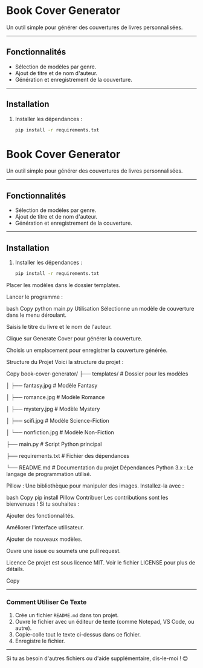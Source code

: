 # Book Cover Generator

Un outil simple pour générer des couvertures de livres personnalisées.

---

## Fonctionnalités
- Sélection de modèles par genre.
- Ajout de titre et de nom d'auteur.
- Génération et enregistrement de la couverture.

---

## Installation
1. Installer les dépendances :
   ```bash
   pip install -r requirements.txt
# Book Cover Generator

Un outil simple pour générer des couvertures de livres personnalisées.

---

## Fonctionnalités
- Sélection de modèles par genre.
- Ajout de titre et de nom d'auteur.
- Génération et enregistrement de la couverture.

---

## Installation
1. Installer les dépendances :
   ```bash
   pip install -r requirements.txt
Placer les modèles dans le dossier templates.

Lancer le programme :

bash
Copy
python main.py
Utilisation
Sélectionne un modèle de couverture dans le menu déroulant.

Saisis le titre du livre et le nom de l'auteur.

Clique sur Generate Cover pour générer la couverture.

Choisis un emplacement pour enregistrer la couverture générée.

Structure du Projet
Voici la structure du projet :

Copy
book-cover-generator/
├── templates/            # Dossier pour les modèles

│   ├── fantasy.jpg       # Modèle Fantasy

│   ├── romance.jpg       # Modèle Romance

│   ├── mystery.jpg       # Modèle Mystery

│   ├── scifi.jpg         # Modèle Science-Fiction

│   └── nonfiction.jpg    # Modèle Non-Fiction

├── main.py               # Script Python principal

├── requirements.txt      # Fichier des dépendances

└── README.md             # Documentation du projet
Dépendances
Python 3.x : Le langage de programmation utilisé.

Pillow : Une bibliothèque pour manipuler des images. Installez-la avec :

bash
Copy
pip install Pillow
Contribuer
Les contributions sont les bienvenues ! Si tu souhaites :

Ajouter des fonctionnalités.

Améliorer l'interface utilisateur.

Ajouter de nouveaux modèles.

Ouvre une issue ou soumets une pull request.

Licence
Ce projet est sous licence MIT. Voir le fichier LICENSE pour plus de détails.

Copy

---

### **Comment Utiliser Ce Texte**
1. Crée un fichier `README.md` dans ton projet.
2. Ouvre le fichier avec un éditeur de texte (comme Notepad, VS Code, ou autre).
3. Copie-colle tout le texte ci-dessus dans ce fichier.
4. Enregistre le fichier.

---

Si tu as besoin d'autres fichiers ou d'aide supplémentaire, dis-le-moi ! 😊
